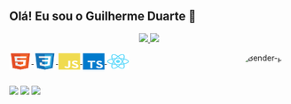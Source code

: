 ## Olá! Eu sou o Guilherme Duarte 👋

<div align="center">
  <a href="https://github.com/GuilhermeDSD19">
  <img height="165em" src="https://github-readme-stats.vercel.app/api?username=GuilhermeDSD19&show_icons=true&theme=dark&include_all_commits=true&count_private=true"/>
  <img height="165em" src="https://github-readme-stats.vercel.app/api/top-langs/?username=GuilhermeDSD19&layout=compact&langs_count=7&theme=dark"/>
</div>
  
<div style="display: inline_block"><br>
  <img align="center" alt="HTML" height="30" width="40" src="https://raw.githubusercontent.com/devicons/devicon/master/icons/html5/html5-original.svg">
  <img align="center" alt="CSS" height="30" width="40" src="https://raw.githubusercontent.com/devicons/devicon/master/icons/css3/css3-original.svg">
  <img align="center" alt="Js" height="30" width="40" src="https://raw.githubusercontent.com/devicons/devicon/master/icons/javascript/javascript-plain.svg">
  <img align="center" alt="Ts" height="30" width="40" src="https://raw.githubusercontent.com/devicons/devicon/master/icons/typescript/typescript-plain.svg">
  <img align="center" alt="React" height="30" width="40" src="https://raw.githubusercontent.com/devicons/devicon/master/icons/react/react-original.svg">
  <img align="right" alt="Bender-pic" height="150" style="border-radius:50px;" src="https://user-images.githubusercontent.com/116381036/208785126-8f5b1b38-500b-4350-b823-d8ce6b1d1b24.gif">
</div>
  
  


##
  
<div> 


  <a href="https://www.linkedin.com/in/guilhermedsd19" target="_blank"><img src="https://img.shields.io/badge/-LinkedIn-%230077B5?style=for-the-badge&logo=linkedin&logoColor=white" target="_blank"></a> 
  <a href = "mailto:guilhermesilva19860@gmail.com"><img src="https://img.shields.io/badge/-Gmail-%23333?style=for-the-badge&logo=gmail&logoColor=white" target="_blank"></a>
  <a href="https://instagram.com/guilhermedsd19" target="_blank"><img src="https://img.shields.io/badge/-Instagram-%23E4405F?style=for-the-badge&logo=instagram&logoColor=white" target="_blank"></a>
